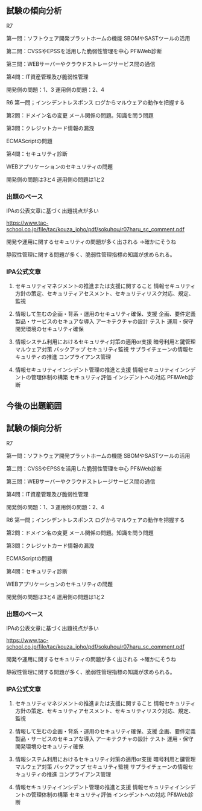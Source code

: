 ## 試験の傾向分析
R7

第一問：ソフトウェア開発プラットホームの機能
SBOMやSASTツールの活用

第二問：CVSSやEPSSを活用した脆弱性管理を中心
PF&Web診断


第三問：WEBサーバーやクラウドストレージサービス間の通信

第4問：IT資産管理及び脆弱性管理

開発側の問題：1、3
運用側の問題：2、4

R6
第一問；インシデントレスポンス
ログからマルウェアの動作を把握する

第2問：ドメイン名の変更
メール関係の問題。知識を問う問題

第3問：クレジットカード情報の漏洩

ECMAScriptの問題

第4問：セキュリティ診断

WEBアプリケーションのセキュリティの問題

開発側の問題は3と4
運用側の問題は1と2



### 出題のベース
IPAの公表文章に基づく出題視点が多い



https://www.tac-school.co.jp/file/tac/kouza_joho/pdf/sokuhou/r07haru_sc_comment.pdf

開発や運用に関するセキュリティの問題が多く出される
→確かにそうね

静寂性管理に関する問題が多く、脆弱性管理指標の知識が求められる。


### IPA公式文章

1. セキュリティマネジメントの推進または支援に関すること
情報セキュリティ方針の策定、セキュリティアセスメント、セキュリティリスク対応、規定、監視

2. 情報して生むの企画・背系・運用のセキュリティ確保、支援
企画、要件定義
製品・サービスのセキュアな導入
アーキテクチャの設計
テスト
運用・保守
開発環境のセキュリティ確保

3. 情報システム利用におけるセキュリティ対策の適用or支援
暗号利用と鍵管理
マルウェア対策
バックアップ
セキュリティ監視
サプライチェーンの情報セキュリティの推進
コンプライアンス管理

4. 情報セキュリティインシデント管理の推進と支援
情報セキュリティインシデントの管理体制の構築
セキュリティ評価
インシデントへの対応
PF&Web診断


## 今後の出題範囲

## 試験の傾向分析
R7

第一問：ソフトウェア開発プラットホームの機能
SBOMやSASTツールの活用

第二問：CVSSやEPSSを活用した脆弱性管理を中心
PF&Web診断


第三問：WEBサーバーやクラウドストレージサービス間の通信

第4問：IT資産管理及び脆弱性管理

開発側の問題：1、3
運用側の問題：2、4

R6
第一問；インシデントレスポンス
ログからマルウェアの動作を把握する

第2問：ドメイン名の変更
メール関係の問題。知識を問う問題

第3問：クレジットカード情報の漏洩

ECMAScriptの問題

第4問：セキュリティ診断

WEBアプリケーションのセキュリティの問題

開発側の問題は3と4
運用側の問題は1と2



### 出題のベース
IPAの公表文章に基づく出題視点が多い



https://www.tac-school.co.jp/file/tac/kouza_joho/pdf/sokuhou/r07haru_sc_comment.pdf

開発や運用に関するセキュリティの問題が多く出される
→確かにそうね

静寂性管理に関する問題が多く、脆弱性管理指標の知識が求められる。


### IPA公式文章

1. セキュリティマネジメントの推進または支援に関すること
情報セキュリティ方針の策定、セキュリティアセスメント、セキュリティリスク対応、規定、監視

2. 情報して生むの企画・背系・運用のセキュリティ確保、支援
企画、要件定義
製品・サービスのセキュアな導入
アーキテクチャの設計
テスト
運用・保守
開発環境のセキュリティ確保

3. 情報システム利用におけるセキュリティ対策の適用or支援
暗号利用と鍵管理
マルウェア対策
バックアップ
セキュリティ監視
サプライチェーンの情報セキュリティの推進
コンプライアンス管理

4. 情報セキュリティインシデント管理の推進と支援
情報セキュリティインシデントの管理体制の構築
セキュリティ評価
インシデントへの対応
PF&Web診断


